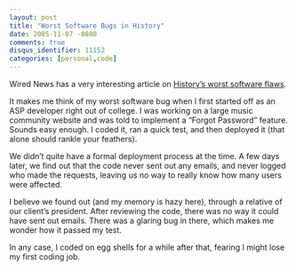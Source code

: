 ```yaml
---
layout: post
title: "Worst Software Bugs in History"
date: 2005-11-07 -0800
comments: true
disqus_identifier: 11152
categories: [personal,code]
---
```

Wired News has a very interesting article on [History’s worst software
flaws](http://wired.com/news/technology/bugs/0,2924,69355-2,00.html?tw=wn_story_page_next1).

It makes me think of my worst software bug when I first started off as
an ASP developer right out of college. I was working on a large music
community website and was told to implement a “Forgot Password” feature.
Sounds easy enough. I coded it, ran a quick test, and then deployed it
(that alone should rankle your feathers).

We didn’t quite have a formal deployment process at the time. A few days
later, we find out that the code never sent out any emails, and never
logged who made the requests, leaving us no way to really know how many
users were affected.

I believe we found out (and my memory is hazy here), through a relative
of our client’s president. After reviewing the code, there was no way it
could have sent out emails. There was a glaring bug in there, which
makes me wonder how it passed my test.

In any case, I coded on egg shells for a while after that, fearing I
might lose my first coding job.

